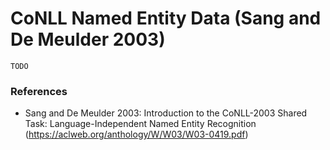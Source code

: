 CoNLL Named Entity Data (Sang and De Meulder 2003)
===========================

	TODO

### References

- Sang and De Meulder 2003: Introduction to the CoNLL-2003 Shared Task: Language-Independent Named Entity Recognition (https://aclweb.org/anthology/W/W03/W03-0419.pdf)

